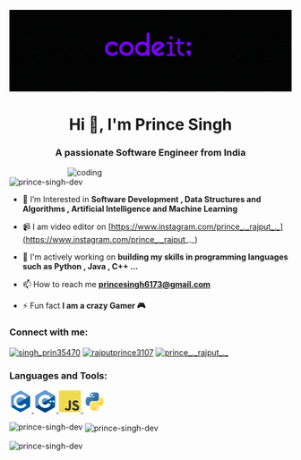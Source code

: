 ![logo](https://github.com/Prince-Singh-Dev/Prince-Singh-Dev/blob/main/banner.gif)
<h1 align="center">Hi 👋, I'm Prince Singh</h1>
<h3 align="center">A passionate Software Engineer from India</h3>

<img align="right" alt="coding" width="400" src="https://gifdb.com/images/file/animated-programmer-guy-coding-790a0bs8e8thpisg.gif">

<p align="left"> <img src="https://komarev.com/ghpvc/?username=prince-singh-dev&label=Profile%20views&color=0e75b6&style=flat" alt="prince-singh-dev" /> </p>

- 🌱 I’m Interested in **Software Development , Data Structures and Algorithms , Artificial Intelligence and Machine Learning**

- 📹 I am video editor on [https://www.instagram.com/prince_._rajput_._](https://www.instagram.com/prince_._rajput_._)

- 💬 I'm actively working on **building my skills in programming languages such as Python , Java , C++ ...**

- 📫 How to reach me **princesingh6173@gmail.com**

- ⚡ Fun fact **I am a crazy Gamer 🎮**

<h3 align="left">Connect with me:</h3>
<p align="left">
<a href="https://twitter.com/singh_prin35470" target="blank"><img align="center" src="https://raw.githubusercontent.com/rahuldkjain/github-profile-readme-generator/master/src/images/icons/Social/twitter.svg" alt="singh_prin35470" height="30" width="40" /></a>
<a href="https://fb.com/rajputprince3107" target="blank"><img align="center" src="https://raw.githubusercontent.com/rahuldkjain/github-profile-readme-generator/master/src/images/icons/Social/facebook.svg" alt="rajputprince3107" height="30" width="40" /></a>
<a href="https://instagram.com/prince_._rajput_._" target="blank"><img align="center" src="https://raw.githubusercontent.com/rahuldkjain/github-profile-readme-generator/master/src/images/icons/Social/instagram.svg" alt="prince_._rajput_._" height="30" width="40" /></a>
</p>

<h3 align="left">Languages and Tools:</h3>
<p align="left"> <a href="https://www.cprogramming.com/" target="_blank" rel="noreferrer"> <img src="https://raw.githubusercontent.com/devicons/devicon/master/icons/c/c-original.svg" alt="c" width="40" height="40"/> </a> <a href="https://www.w3schools.com/cpp/" target="_blank" rel="noreferrer"> <img src="https://raw.githubusercontent.com/devicons/devicon/master/icons/cplusplus/cplusplus-original.svg" alt="cplusplus" width="40" height="40"/> </a> <a href="https://developer.mozilla.org/en-US/docs/Web/JavaScript" target="_blank" rel="noreferrer"> <img src="https://raw.githubusercontent.com/devicons/devicon/master/icons/javascript/javascript-original.svg" alt="javascript" width="40" height="40"/> </a> <a href="https://www.python.org" target="_blank" rel="noreferrer"> <img src="https://raw.githubusercontent.com/devicons/devicon/master/icons/python/python-original.svg" alt="python" width="40" height="40"/> </a> </p>

<p><img align="left" src="https://github-readme-stats.vercel.app/api/top-langs?username=prince-singh-dev&show_icons=true&locale=en&layout=compact" alt="prince-singh-dev" /></p>

<p>&nbsp;<img align="center" src="https://github-readme-stats.vercel.app/api?username=prince-singh-dev&show_icons=true&locale=en" alt="prince-singh-dev" /></p>

<p><img align="center" src="https://github-readme-streak-stats.herokuapp.com/?user=prince-singh-dev&" alt="prince-singh-dev" /></p>
